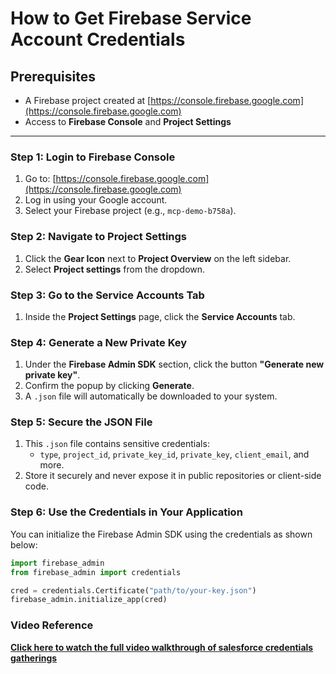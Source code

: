# How to Get Firebase Service Account Credentials
## Prerequisites

- A Firebase project created at [https://console.firebase.google.com](https://console.firebase.google.com)
- Access to **Firebase Console** and **Project Settings**

---

### Step 1: Login to Firebase Console

1. Go to: [https://console.firebase.google.com](https://console.firebase.google.com)
2. Log in using your Google account.
3. Select your Firebase project (e.g., `mcp-demo-b758a`).


### Step 2: Navigate to Project Settings

1. Click the **Gear Icon** next to **Project Overview** on the left sidebar.
2. Select **Project settings** from the dropdown.


### Step 3: Go to the Service Accounts Tab

1. Inside the **Project Settings** page, click the **Service Accounts** tab.


### Step 4: Generate a New Private Key

1. Under the **Firebase Admin SDK** section, click the button **"Generate new private key"**.
2. Confirm the popup by clicking **Generate**.
3. A `.json` file will automatically be downloaded to your system.


### Step 5: Secure the JSON File

1. This `.json` file contains sensitive credentials:
   - `type`, `project_id`, `private_key_id`, `private_key`, `client_email`, and more.
2. Store it securely and never expose it in public repositories or client-side code.


### Step 6: Use the Credentials in Your Application

You can initialize the Firebase Admin SDK using the credentials as shown below:

```python
import firebase_admin
from firebase_admin import credentials

cred = credentials.Certificate("path/to/your-key.json")
firebase_admin.initialize_app(cred)
```

### **Video Reference**  
 **[Click here to watch the full video walkthrough of salesforce credentials gatherings](https://drive.google.com/file/d/1CnpbzQyCZdjX6KXIT0CqXAkQgXXhe_Tc/view?usp=sharing)**

